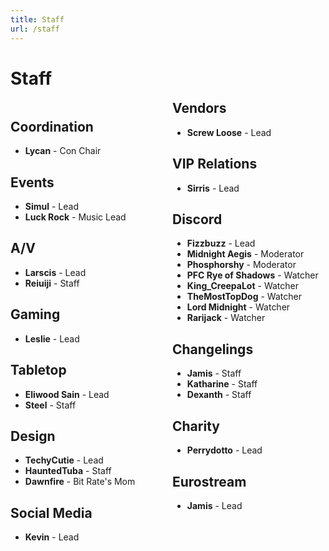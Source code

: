 ```yaml
---
title: Staff
url: /staff
---
```


# Staff
<div style="text-align: center">

<div>

<div style="columns: 2; text-align: left" class="staff-list text-box">

<div style="break-inside: avoid;">

## Coordination
- **Lycan** - Con Chair

</div>


<div style="break-inside: avoid;">

## Events
- **Simul** - Lead
- **Luck Rock** - Music Lead

</div>

<div style="break-inside: avoid;">

## A/V
- **Larscis** - Lead
- **Reiuiji** - Staff

</div>


<div style="break-inside: avoid;">

## Gaming
- **Leslie** - Lead

</div>


<div style="break-inside: avoid;">

## Tabletop
- **Eliwood Sain** - Lead
- **Steel** - Staff

</div>


<div style="break-inside: avoid;">

## Design
- **TechyCutie** - Lead
- **HauntedTuba** - Staff
- **Dawnfire** - Bit Rate's Mom

</div>


<div style="break-inside: avoid;">

## Social Media
- **Kevin** - Lead

</div>


<div style="break-inside: avoid;">

## Vendors
- **Screw Loose** - Lead

</div>

<div style="break-inside: avoid;">

## VIP Relations
- **Sirris** - Lead

</div>


<div style="break-inside: avoid;">

## Discord
- **Fizzbuzz** - Lead
- **Midnight Aegis** - Moderator
- **Phosphorshy** - Moderator
- **PFC Rye of Shadows** - Watcher
- **King_CreepaLot** - Watcher
- **TheMostTopDog** - Watcher
- **Lord Midnight** - Watcher
- **Rarijack** - Watcher

</div>


<div style="break-inside: avoid;">

## Changelings
- **Jamis** - Staff
- **Katharine** - Staff
- **Dexanth** - Staff

</div>

<div style="break-inside: avoid;">

## Charity
- **Perrydotto** - Lead

</div>

<div style="break-inside: avoid;">

## Eurostream
- **Jamis** - Lead

</div>

</div>
</div>
</div>
